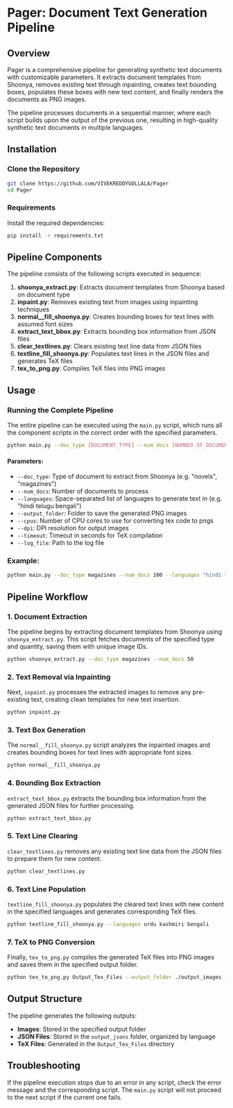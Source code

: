 # Pager: Document Text Generation Pipeline

## Overview

Pager is a comprehensive pipeline for generating synthetic text documents with customizable parameters. It extracts document templates from Shoonya, removes existing text through inpainting, creates text bounding boxes, populates these boxes with new text content, and finally renders the documents as PNG images.

The pipeline processes documents in a sequential manner, where each script builds upon the output of the previous one, resulting in high-quality synthetic text documents in multiple languages.

## Installation

### Clone the Repository

```bash
git clone https://github.com/VIVEKREDDYGOLLALA/Pager
cd Pager
```

### Requirements

Install the required dependencies:

```bash
pip install -r requirements.txt
```

## Pipeline Components

The pipeline consists of the following scripts executed in sequence:

1. **shoonya_extract.py**: Extracts document templates from Shoonya based on document type
2. **inpaint.py**: Removes existing text from images using inpainting techniques
3. **normal__fill_shoonya.py**: Creates bounding boxes for text lines with assumed font sizes
4. **extract_text_bbox.py**: Extracts bounding box information from JSON files
5. **clear_textlines.py**: Clears existing text line data from JSON files
6. **textline_fill_shoonya.py**: Populates text lines in the JSON files and generates TeX files
7. **tex_to_png.py**: Compiles TeX files into PNG images

## Usage

### Running the Complete Pipeline

The entire pipeline can be executed using the `main.py` script, which runs all the component scripts in the correct order with the specified parameters.

```bash
python main.py --doc_type [DOCUMENT_TYPE] --num_docs [NUMBER_OF_DOCUMENTS] --languages [SPACE_SEPARATED_LANGUAGES] --output_folder [OUTPUT_FOLDER] --cpus [NUMBER_OF_CPUS] --dpi [DPI_VALUE] --timeout [TIMEOUT_IN_SECONDS] --log_file [LOG_FILE_PATH]
```

#### Parameters:

- `--doc_type`: Type of document to extract from Shoonya (e.g. "novels", "magazines")
- `--num_docs`: Number of documents to process
- `--languages`: Space-separated list of languages to generate text in (e.g. "hindi telugu bengali")
- `--output_folder`: Folder to save the generated PNG images
- `--cpus`: Number of CPU cores to use for converting tex code to pngs
- `--dpi`: DPI resolution for output images
- `--timeout`: Timeout in seconds for TeX compilation
- `--log_file`: Path to the log file

### Example:

```bash
python main.py --doc_type magazines --num_docs 100 --languages "hindi telugu bengali" --output_folder output_images --cpus 32 --dpi 300 --timeout 60 --log_file ./logs/process.log
```

## Pipeline Workflow

### 1. Document Extraction

The pipeline begins by extracting document templates from Shoonya using `shoonya_extract.py`. This script fetches documents of the specified type and quantity, saving them with unique image IDs.

```bash
python shoonya_extract.py --doc_type magazines --num_docs 50
```

### 2. Text Removal via Inpainting

Next, `inpaint.py` processes the extracted images to remove any pre-existing text, creating clean templates for new text insertion.

```bash
python inpaint.py
```

### 3. Text Box Generation

The `normal__fill_shoonya.py` script analyzes the inpainted images and creates bounding boxes for text lines with appropriate font sizes.

```bash
python normal__fill_shoonya.py
```

### 4. Bounding Box Extraction

`extract_text_bbox.py` extracts the bounding box information from the generated JSON files for further processing.

```bash
python extract_text_bbox.py
```

### 5. Text Line Clearing

`clear_textlines.py` removes any existing text line data from the JSON files to prepare them for new content.

```bash
python clear_textlines.py
```

### 6. Text Line Population

`textline_fill_shoonya.py` populates the cleared text lines with new content in the specified languages and generates corresponding TeX files.

```bash
python textline_fill_shoonya.py --languages urdu kashmiri bengali
```

### 7. TeX to PNG Conversion

Finally, `tex_to_png.py` compiles the generated TeX files into PNG images and saves them in the specified output folder.

```bash
python tex_to_png.py Output_Tex_Files --output_folder ./output_images --cpus 4 --dpi 300 --timeout 60 --log ./logs/tex_compilation.log
```

## Output Structure

The pipeline generates the following outputs:

- **Images**: Stored in the specified output folder
- **JSON Files**: Stored in the `output_jsons` folder, organized by language
- **TeX Files**: Generated in the `Output_Tex_Files` directory

## Troubleshooting

If the pipeline execution stops due to an error in any script, check the error message and the corresponding script. The `main.py` script will not proceed to the next script if the current one fails.
